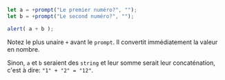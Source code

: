 

```js run demo
let a = +prompt("Le premier numéro?", "");
let b = +prompt("Le second numéro?", "");

alert( a + b );
```

Notez le plus unaire `+` avant le `prompt`. Il convertit immédiatement la valeur en nombre.

Sinon, `a` et `b` seraient des `string` et leur somme serait leur concaténation, c'est à dire: `"1" + "2" = "12"`.
